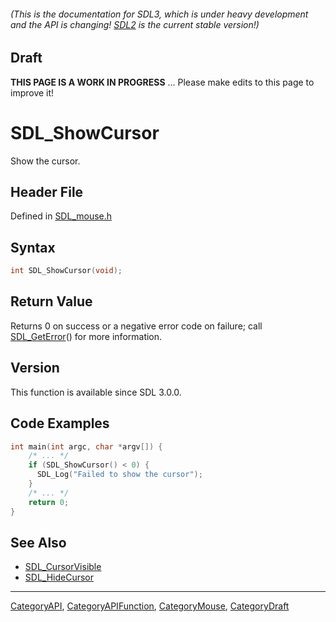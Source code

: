 ###### (This is the documentation for SDL3, which is under heavy development and the API is changing! [SDL2](https://wiki.libsdl.org/SDL2/) is the current stable version!)

## Draft

**THIS PAGE IS A WORK IN PROGRESS** ... Please make edits to this page to improve it!
# SDL_ShowCursor

Show the cursor.

## Header File

Defined in [SDL_mouse.h](https://github.com/libsdl-org/SDL/blob/main/include/SDL3/SDL_mouse.h)

## Syntax

```c
int SDL_ShowCursor(void);

```

## Return Value

Returns 0 on success or a negative error code on failure; call
[SDL_GetError](SDL_GetError)() for more information.

## Version

This function is available since SDL 3.0.0.

## Code Examples

```c
int main(int argc, char *argv[]) {
    /* ... */
    if (SDL_ShowCursor() < 0) {
      SDL_Log("Failed to show the cursor");
    }
    /* ... */
    return 0;
}
```

## See Also

* [SDL_CursorVisible](SDL_CursorVisible)
* [SDL_HideCursor](SDL_HideCursor)

----
[CategoryAPI](CategoryAPI), [CategoryAPIFunction](CategoryAPIFunction), [CategoryMouse](CategoryMouse), [CategoryDraft](CategoryDraft)



